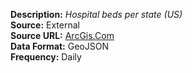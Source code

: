 **Description:**  *Hospital beds per state  (US)*<BR>
**Source:**  External<BR>
**Source URL:** [ArcGis.Com](https://opendata.arcgis.com/datasets/1044bb19da8d4dbfb6a96eb1b4ebf629_0.geojson)<BR>
**Data Format:** GeoJSON <BR>
**Frequency:** Daily <BR>